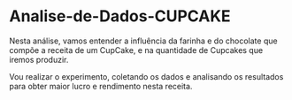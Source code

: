 # Analise-de-Dados-CUPCAKE

Nesta análise, vamos entender a influência da farinha e do chocolate que compõe a receita de um CupCake, e na quantidade de Cupcakes que iremos produzir. 

Vou realizar o experimento, coletando os dados e analisando os resultados para obter maior lucro e rendimento nesta receita. 



